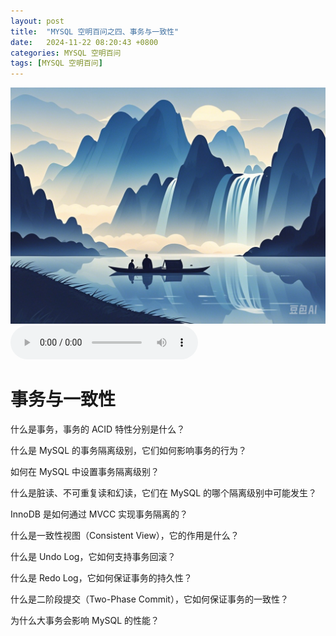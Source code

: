 ```yaml
---
layout: post
title:  "MYSQL 空明百问之四、事务与一致性"
date:   2024-11-22 08:20:43 +0800
categories: MYSQL 空明百问
tags: [MYSQL 空明百问]
---
```

![描述图片](/asset/img/1.png)
<audio controls autoplay>
  <source src="/asset/mp3/a2.mp3" type="audio/mpeg">
</audio>


# 事务与一致性

什么是事务，事务的 ACID 特性分别是什么？

什么是 MySQL 的事务隔离级别，它们如何影响事务的行为？

如何在 MySQL 中设置事务隔离级别？

什么是脏读、不可重复读和幻读，它们在 MySQL 的哪个隔离级别中可能发生？

InnoDB 是如何通过 MVCC 实现事务隔离的？

什么是一致性视图（Consistent View），它的作用是什么？

什么是 Undo Log，它如何支持事务回滚？

什么是 Redo Log，它如何保证事务的持久性？

什么是二阶段提交（Two-Phase Commit），它如何保证事务的一致性？

为什么大事务会影响 MySQL 的性能？
